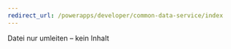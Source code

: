 ```yaml
---
redirect_url: /powerapps/developer/common-data-service/index
---
```

Datei nur umleiten – kein Inhalt